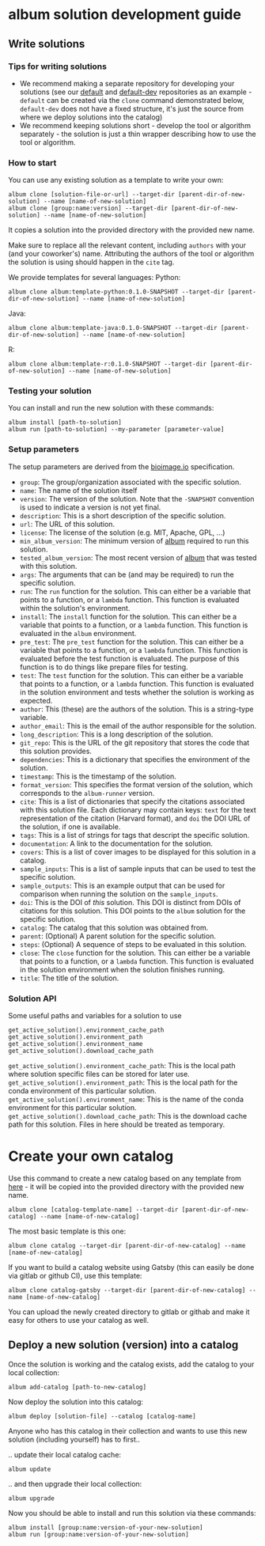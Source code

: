 album solution development guide
================================

## Write solutions
### Tips for writing solutions
- We recommend making a separate repository for developing your solutions (see our [default](https://gitlab.com/album-app/catalogs/default) and [default-dev](https://gitlab.com/album-app/catalogs/default) repositories as an example - `default` can be created via the `clone` command demonstrated below, `default-dev` does not have a fixed structure, it's just the source from where we deploy solutions into the catalog) 
- We recommend keeping solutions short - develop the tool or algorithm separately - the solution is just a thin wrapper describing how to use the tool or algorithm.

### How to start
You can use any existing solution as a template to write your own:
```
album clone [solution-file-or-url] --target-dir [parent-dir-of-new-solution] --name [name-of-new-solution]
album clone [group:name:version] --target-dir [parent-dir-of-new-solution] --name [name-of-new-solution]
```
It copies a solution into the provided directory with the provided new name.

Make sure to replace all the relevant content, including `authors` with your (and your coworker's) name. Attributing the authors of the tool or algorithm the solution is using should happen in the `cite` tag.

We provide templates for several languages:
Python:
```
album clone album:template-python:0.1.0-SNAPSHOT --target-dir [parent-dir-of-new-solution] --name [name-of-new-solution]
```
Java:
```
album clone album:template-java:0.1.0-SNAPSHOT --target-dir [parent-dir-of-new-solution] --name [name-of-new-solution]
```
R:
```
album clone album:template-r:0.1.0-SNAPSHOT --target-dir [parent-dir-of-new-solution] --name [name-of-new-solution]
```

### Testing your solution
You can install and run the new solution with these commands:
```
album install [path-to-solution]
album run [path-to-solution] --my-parameter [parameter-value]
```

### Setup parameters
The setup parameters are derived from the [bioimage.io]() specification.

* `group`: The group/organization associated with the specific solution.
* `name`: The name of the solution itself
* `version`: The version of the solution. Note that the `-SNAPSHOT`
  convention is used to indicate a version is not yet final.
* `description`: This is a short description of the specific solution.
* `url`: The URL of this solution.
* `license`: The license of the solution (e.g. MIT, Apache, GPL, ...)
* `min_album_version`: The minimum version of
  [album](https://album.solutions) required to run this solution.
* `tested_album_version`: The most recent version of
  [album](https://album.solutions) that was tested with this solution.
* `args`: The arguments that can be (and may be required) to run the
  specific solution.
* `run`: The `run` function for the solution. This can either be a
  variable that points to a function, or a `lambda` function. This
  function is evaluated within the solution's environment.
* `install`: The `install` function for the solution. This can either be a
  variable that points to a function, or a `lambda` function. This
  function is evaluated in the `album` environment.
* `pre_test`: The `pre_test` function for the solution. This can either be a
  variable that points to a function, or a `lambda` function. This
  function is evaluated before the test function is evaluated. The
  purpose of this function is to do things like prepare files for testing.
* `test`: The `test` function for the solution. This can either be a
  variable that points to a function, or a `lambda` function. This
  function is evaluated in the solution environment and tests whether
  the solution is working as expected.
* `author`: This (these) are the authors of the solution. This is a
  string-type variable.
* `author_email`: This is the email of the author responsible for the solution.
* `long_description`: This is a long description of the solution.
* `git_repo`: This is the URL of the git repository that stores the
  code that this solution provides.
* `dependencies`: This is a dictionary that specifies the environment
  of the solution.
* `timestamp`: This is the timestamp of the solution.
* `format_version`: This specifies the format version of the solution,
  which corresponds to the `album-runner` version.
* `cite`: This is a list of dictionaries that specify the citations
  associated with this solution file. Each dictionary may contain
  keys: `text` for the text representation of the citation (Harvard
  format), and `doi` the DOI URL of the solution, if one is available.
* `tags`: This is a list of strings for tags that descript the
  specific solution.
* `documentation`: A link to the documentation for the solution.
* `covers`: This is a list of cover images to be displayed for this
  solution in a catalog.
* `sample_inputs`: This is a list of sample inputs that can be used to
  test the specific solution.
* `sample_outputs`: This is an example output that can be used for
  comparison when running the solution on the `sample_inputs`.
* `doi`: This is the DOI of *this* solution. This DOI is distinct from
  DOIs of citations for this solution. This DOI points to the `album`
  solution for the specific solution.
* `catalog`: The catalog that this solution was obtained from.
* `parent`: (Optional) A parent solution for the specific solution.
* `steps`: (Optional) A sequence of steps to be evaluated in this solution.
* `close`: The `close` function for the solution. This can either be a
  variable that points to a function, or a `lambda` function. This
  function is evaluated in the solution environment when the solution
  finishes running.
* `title`: The title of the solution.

### Solution API

Some useful paths and variables for a solution to use

```
get_active_solution().environment_cache_path
get_active_solution().environment_path
get_active_solution().environment_name
get_active_solution().download_cache_path
```

`get_active_solution().environment_cache_path`:  This is the local
path where solution specific files can be stored for later use.  
`get_active_solution().environment_path`:  This is the local path for
the conda environment of this particular solution.  
`get_active_solution().environment_name`:  This is the name of the
conda environment for this particular solution.  
`get_active_solution().download_cache_path`:  This is the download
cache path for this solution. Files in here should be treated as
temporary.  

# Create your own catalog
Use this command to create a new catalog based on any template from [here](https://gitlab.com/album-app/catalogs/templates) - it will be copied into the provided directory with the provided new name.
```
album clone [catalog-template-name] --target-dir [parent-dir-of-new-catalog] --name [name-of-new-catalog]
```
The most basic template is this one:
```
album clone catalog --target-dir [parent-dir-of-new-catalog] --name [name-of-new-catalog]
```
If you want to build a catalog website using Gatsby (this can easily be done via gitlab or github CI), use this template:
```
album clone catalog-gatsby --target-dir [parent-dir-of-new-catalog] --name [name-of-new-catalog]
```
You can upload the newly created directory to gitlab or githab and make it easy for others to use your catalog as well.


## Deploy a new solution (version) into a catalog
Once the solution is working and the catalog exists, add the catalog to your local collection:
```
album add-catalog [path-to-new-catalog]
```
Now deploy the solution into this catalog:
```
album deploy [solution-file] --catalog [catalog-name]
```
Anyone who has this catalog in their collection and wants to use this new solution (including yourself) has to first..

.. update their local catalog cache:
```
album update
```
..  and then upgrade their local collection:
```
album upgrade
```
Now you should be able to install and run this solution via these commands:
```
album install [group:name:version-of-your-new-solution]
album run [group:name:version-of-your-new-solution]
```
